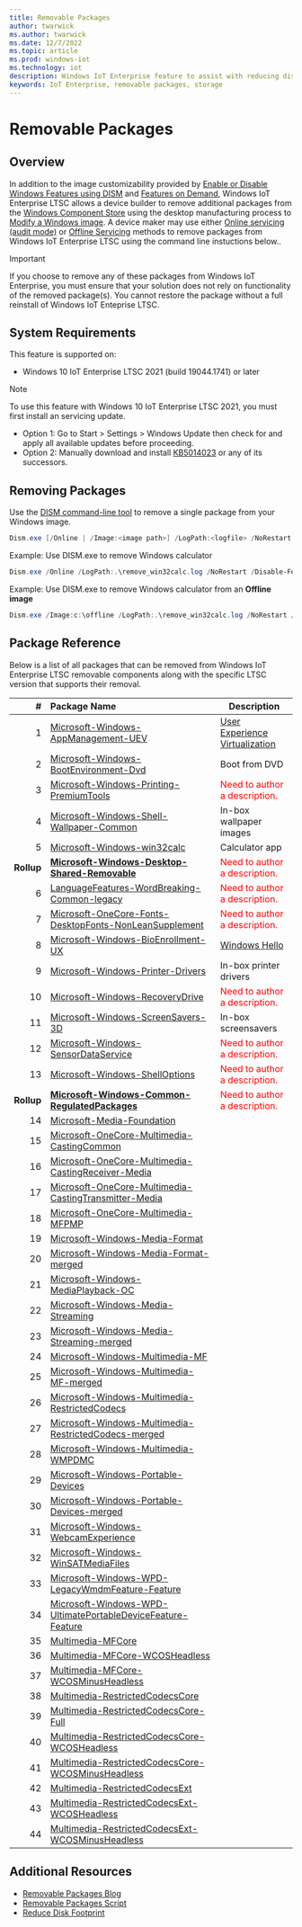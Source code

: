 ```yaml
---
title: Removable Packages
author: twarwick
ms.author: twarwick
ms.date: 12/7/2022
ms.topic: article
ms.prod: windows-iot
ms.technology: iot
description: Windows IoT Enterprise feature to assist with reducing disk footprint
keywords: IoT Enterprise, removable packages, storage
---
```


# Removable Packages
## Overview
In addition to the image customizability provided by [Enable or Disable Windows Features using DISM](https://learn.microsoft.com/windows-hardware/manufacture/desktop/enable-or-disable-windows-features-using-dism) and [Features on Demand](https://learn.microsoft.com/windows-hardware/manufacture/desktop/features-on-demand-v2--capabilities), Windows IoT Enterprise LTSC allows a device builder to remove additional packages from the [Windows Component Store](https://learn.microsoft.com/windows-hardware/manufacture/desktop/manage-the-component-store) using the desktop manufacturing process to [Modify a Windows image](/windows-hardware/manufacture/desktop/modify-an-image).  A device maker may use either [Online servicing (audit mode)](/windows-hardware/manufacture/desktop/audit-mode-overview) or [Offline Servicing](/windows-hardware/manufacture/desktop/mount-and-modify-a-windows-image-using-dism) methods to remove packages from Windows IoT Enterprise LTSC using the command line instuctions below..
> [!Important]
>
>If you choose to remove any of these packages from Windows IoT Enterprise, you must ensure that your  solution does not rely on functionality of the removed package(s). You cannot restore the package without a full reinstall of Windows IoT Enteprise LTSC.

## System Requirements
This feature is supported on:
- Windows 10 IoT Enterprise LTSC 2021 (build 19044.1741) or later

> [!Note]
>
> To use this feature with Windows 10 IoT Enterprise LTSC 2021, you must first install an servicing update.  
> - Option 1: Go to Start > Settings > Windows Update then check for and apply all available updates before proceeding.
> - Option 2: Manually download and install  [KB5014023](https://support.microsoft.com/topic/june-2-2022-kb5014023-os-builds-19042-1741-19043-1741-and-19044-1741-preview-65ac6a5d-439a-4e88-b431-a5e2d4e2516a) or any of its successors.
 
 ## Removing Packages

Use the [DISM command-line tool](/windows-hardware/manufacture/desktop/what-is-dism) to remove a single package from your Windows image.

```powershell
Dism.exe [/Online | /Image:<image path>] /LogPath:<logfile> /NoRestart /Disable-Feature /FeatureName:<package name> /PackageName:@Package
```

Example: Use DISM.exe to remove Windows calculator  
```powershell
Dism.exe /Online /LogPath:.\remove_win32calc.log /NoRestart /Disable-Feature /FeatureName:Microsoft-Windows-win32calc /PackageName:@Package
````

Example: Use DISM.exe to remove Windows calculator from an **Offline image**  
```powershell
Dism.exe /Image:c:\offline /LogPath:.\remove_win32calc.log /NoRestart /Disable-Feature /FeatureName:Microsoft-Windows-win32calc /PackageName:@Package
````
 
## Package Reference

Below is a list of all packages that can be removed from Windows IoT Enterprise LTSC removable components along with the specific LTSC version that supports their removal. 

| #| Package Name  | Description  |
|--:|:-------------|--------------|
|  1 |[Microsoft-Windows-AppManagement-UEV](./Removable-Packages-Details/Removable-Package-AppManagement_UEV.md) | [User Experience Virtualization](https://learn.microsoft.com/windows/configuration/ue-v/uev-for-windows) |
|  2 |[Microsoft-Windows-BootEnvironment-Dvd](./Removable-Packages-Details/Removable-Package-BootEnvironment_Dvd.md) | Boot from DVD |
|  3 |[Microsoft-Windows-Printing-PremiumTools](./Removable-Packages-Details/Removable-Package-Printing_PremiumTools.md) | <span style="color:red"> Need to author a description. </span> |
|  4 |[Microsoft-Windows-Shell-Wallpaper-Common](./Removable-Packages-Details/Removable-Package-Shell_Wallpaper.md) | In-box wallpaper images | 
|  5 |[Microsoft-Windows-win32calc](./Removable-Packages-Details/Removable-Package-win32calc.md) | Calculator app |
| **Rollup** |**[Microsoft-Windows-Desktop-Shared-Removable](./Removable-Packages-Details/Removable-Package-Desktop_SharedPackages.md)** | <span style="color:red"> Need to author a description. </span> |
|  6 | [LanguageFeatures-WordBreaking-Common-legacy](./Removable-Packages-Details/Removable-Package-LanguageFeatures_WordBreaking_Common_Legacy.md) | <span style="color:red"> Need to author a description. </span>  |
|  7 | [Microsoft-OneCore-Fonts-DesktopFonts-NonLeanSupplement](./Removable-Packages-Details/Removable-Package-Fonts_DesktopFonts_NonLeanSupplement.md) | <span style="color:red"> Need to author a description. </span> |
|  8 | [Microsoft-Windows-BioEnrollment-UX](./Removable-Packages-Details/Removable-Package-BioEnrollment_UX.md) | [Windows Hello](https://learn.microsoft.com/windows-hardware/design/device-experiences/windows-hello) |
|  9 | [Microsoft-Windows-Printer-Drivers](./Removable-Packages-Details/Removable-Package-Printer_Drivers.md) | In-box printer drivers  |
|  10 | [Microsoft-Windows-RecoveryDrive](./Removable-Packages-Details/Removable-Package-RecoveryDrive.md) | <span style="color:red"> Need to author a description. </span> |
|  11 | [Microsoft-Windows-ScreenSavers-3D](./Removable-Packages-Details/Removable-Package-ScreenSavers.md) | In-box screensavers  |
|  12 | [Microsoft-Windows-SensorDataService](./Removable-Packages-Details/Removable-Package-SensorDataService.md) | <span style="color:red"> Need to author a description. </span> |
|  13 | [Microsoft-Windows-ShellOptions](./Removable-Packages-Details/Removable-Package-ShellOptions.md) | <span style="color:red"> Need to author a description. </span> |
|  **Rollup** |**[Microsoft-Windows-Common-RegulatedPackages](./Removable-Packages-Details/Removable-Package-Common_RegulatedPackages.md)** |  <span style="color:red"> Need to author a description. </span> |
|  14 | [Microsoft-Media-Foundation]() | |
|  15 | [Microsoft-OneCore-Multimedia-CastingCommon]() | |
|  16 | [Microsoft-OneCore-Multimedia-CastingReceiver-Media]() | |
|  17 | [Microsoft-OneCore-Multimedia-CastingTransmitter-Media]() | |
|  18 | [Microsoft-OneCore-Multimedia-MFPMP]() | |
|  19 | [Microsoft-Windows-Media-Format]() | |
|  20 | [Microsoft-Windows-Media-Format-merged]() | |
|  21 | [Microsoft-Windows-MediaPlayback-OC]() | |
|  22 | [Microsoft-Windows-Media-Streaming]() | |
| 23 | [Microsoft-Windows-Media-Streaming-merged]() | |
| 24 | [Microsoft-Windows-Multimedia-MF]() | |
| 25 | [Microsoft-Windows-Multimedia-MF-merged]() | |
| 26 | [Microsoft-Windows-Multimedia-RestrictedCodecs]() | |
| 27 | [Microsoft-Windows-Multimedia-RestrictedCodecs-merged]() | |
| 28 | [Microsoft-Windows-Multimedia-WMPDMC]() | |
| 29 | [Microsoft-Windows-Portable-Devices]() | |
| 30 | [Microsoft-Windows-Portable-Devices-merged]() | |
| 31 | [Microsoft-Windows-WebcamExperience]() | |
| 32 | [Microsoft-Windows-WinSATMediaFiles]() | |
| 33 | [Microsoft-Windows-WPD-LegacyWmdmFeature-Feature]() | |
| 34 | [Microsoft-Windows-WPD-UltimatePortableDeviceFeature-Feature]() | |
| 35 | [Multimedia-MFCore]() | |
| 36 | [Multimedia-MFCore-WCOSHeadless]() | |
| 37 | [Multimedia-MFCore-WCOSMinusHeadless]() | |
| 38 | [Multimedia-RestrictedCodecsCore]() | |
| 39 | [Multimedia-RestrictedCodecsCore-Full]() | |
| 40 | [Multimedia-RestrictedCodecsCore-WCOSHeadless]() | |
| 41 | [Multimedia-RestrictedCodecsCore-WCOSMinusHeadless]() | |
| 42 | [Multimedia-RestrictedCodecsExt]() | |
| 43 | [Multimedia-RestrictedCodecsExt-WCOSHeadless]() | |
| 44 | [Multimedia-RestrictedCodecsExt-WCOSMinusHeadless]() | |

## Additional Resources
* [Removable Packages Blog](https://aka.ms/RemovablePackagesBlog)
* [Removable Packages Script](https://aka.ms/RemovablePackagesScript)
* [Reduce Disk Footprint](/windows/iot/iot-enterprise/optimize-your-device/reduce-disk-footprint)
